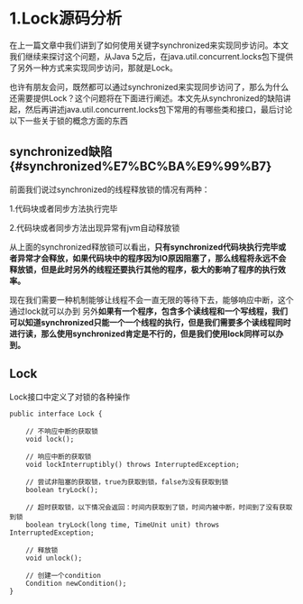 # 1.Lock源码分析

在上一篇文章中我们讲到了如何使用关键字synchronized来实现同步访问。本文我们继续来探讨这个问题，从Java 5之后，在java.util.concurrent.locks包下提供了另外一种方式来实现同步访问，那就是Lock。

也许有朋友会问，既然都可以通过synchronized来实现同步访问了，那么为什么还需要提供Lock？这个问题将在下面进行阐述。本文先从synchronized的缺陷讲起，然后再讲述java.util.concurrent.locks包下常用的有哪些类和接口，最后讨论以下一些关于锁的概念方面的东西

## synchronized缺陷 {#synchronized%E7%BC%BA%E9%99%B7}

前面我们说过synchronized的线程释放锁的情况有两种：

1.代码块或者同步方法执行完毕

2.代码块或者同步方法出现异常有jvm自动释放锁

从上面的synchronized释放锁可以看出，**只有synchronized代码块执行完毕或者异常才会释放，如果代码块中的程序因为IO原因阻塞了，那么线程将永远不会释放锁，但是此时另外的线程还要执行其他的程序，极大的影响了程序的执行效率。**

现在我们需要一种机制能够让线程不会一直无限的等待下去，能够响应中断，这个通过lock就可以办到 另外**如果有一个程序，包含多个读线程和一个写线程，我们可以知道synchronized只能一个一个线程的执行，但是我们需要多个读线程同时进行读，那么使用synchronized肯定是不行的，但是我们使用lock同样可以办到。**

## Lock

Lock接口中定义了对锁的各种操作

```
public interface Lock {

    // 不响应中断的获取锁
    void lock();

    // 响应中断的获取锁
    void lockInterruptibly() throws InterruptedException;

    // 尝试非阻塞的获取锁，true为获取到锁，false为没有获取到锁
    boolean tryLock();

    // 超时获取锁，以下情况会返回：时间内获取到了锁，时间内被中断，时间到了没有获取到锁
    boolean tryLock(long time, TimeUnit unit) throws InterruptedException;

    // 释放锁
    void unlock();

    // 创建一个condition
    Condition newCondition();
}
```



